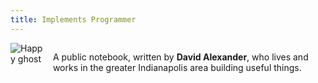 ```yaml
---
title: Implements Programmer
---
```


<aside class="bio" style="display:flex;margin-bottom:1em">
  <img src="/icon.svg" style="max-width:8em;max-height:8em;margin-right:1em" alt="Happy ghost" />
  <p style="flex-grow: 1">A public notebook, written by <strong>David Alexander</strong>, who lives and works in the greater Indianapolis area building useful things.</p>
</aside>
